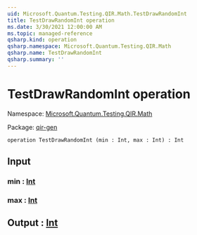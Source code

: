 ```yaml
---
uid: Microsoft.Quantum.Testing.QIR.Math.TestDrawRandomInt
title: TestDrawRandomInt operation
ms.date: 3/30/2021 12:00:00 AM
ms.topic: managed-reference
qsharp.kind: operation
qsharp.namespace: Microsoft.Quantum.Testing.QIR.Math
qsharp.name: TestDrawRandomInt
qsharp.summary: ''
---
```


# TestDrawRandomInt operation

Namespace: [Microsoft.Quantum.Testing.QIR.Math](xref:Microsoft.Quantum.Testing.QIR.Math)

Package: [qir-gen](https://nuget.org/packages/qir-gen)




```qsharp
operation TestDrawRandomInt (min : Int, max : Int) : Int
```


## Input

### min : [Int](xref:microsoft.quantum.lang-ref.int)




### max : [Int](xref:microsoft.quantum.lang-ref.int)





## Output : [Int](xref:microsoft.quantum.lang-ref.int)

